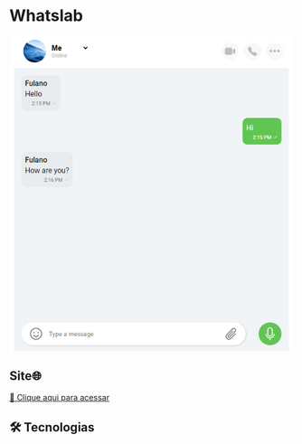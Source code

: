 # Whatslab

![preview](./src/assets/github.png)

## Site🌐

[ 🔗 Clique aqui para acessar](https://whatslabe-puce.vercel.app/)

## 🛠️ Tecnologias